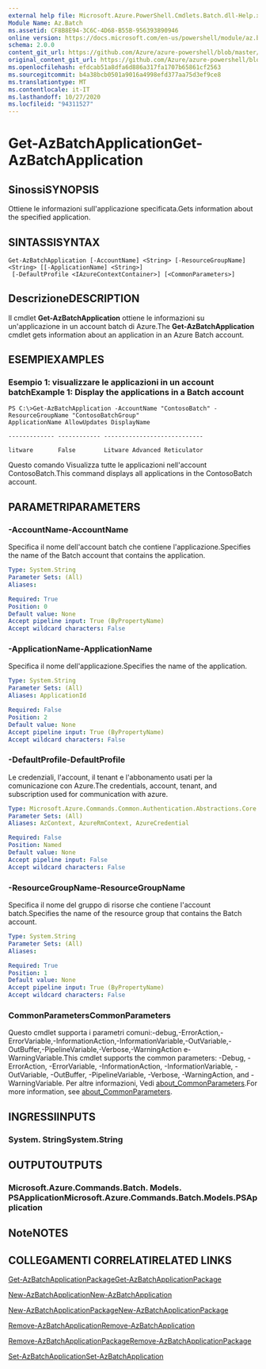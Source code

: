 ```yaml
---
external help file: Microsoft.Azure.PowerShell.Cmdlets.Batch.dll-Help.xml
Module Name: Az.Batch
ms.assetid: CF8B8E94-3C6C-4D68-B55B-956393890946
online version: https://docs.microsoft.com/en-us/powershell/module/az.batch/get-azbatchapplication
schema: 2.0.0
content_git_url: https://github.com/Azure/azure-powershell/blob/master/src/Batch/Batch/help/Get-AzBatchApplication.md
original_content_git_url: https://github.com/Azure/azure-powershell/blob/master/src/Batch/Batch/help/Get-AzBatchApplication.md
ms.openlocfilehash: efdcab51a8dfa6d886a317fa1707b65861cf2563
ms.sourcegitcommit: b4a38bcb0501a9016a4998efd377aa75d3ef9ce8
ms.translationtype: MT
ms.contentlocale: it-IT
ms.lasthandoff: 10/27/2020
ms.locfileid: "94311527"
---
```

# <span data-ttu-id="a1147-101">Get-AzBatchApplication</span><span class="sxs-lookup"><span data-stu-id="a1147-101">Get-AzBatchApplication</span></span>

## <span data-ttu-id="a1147-102">Sinossi</span><span class="sxs-lookup"><span data-stu-id="a1147-102">SYNOPSIS</span></span>
<span data-ttu-id="a1147-103">Ottiene le informazioni sull'applicazione specificata.</span><span class="sxs-lookup"><span data-stu-id="a1147-103">Gets information about the specified application.</span></span>

## <span data-ttu-id="a1147-104">SINTASSI</span><span class="sxs-lookup"><span data-stu-id="a1147-104">SYNTAX</span></span>

```
Get-AzBatchApplication [-AccountName] <String> [-ResourceGroupName] <String> [[-ApplicationName] <String>]
 [-DefaultProfile <IAzureContextContainer>] [<CommonParameters>]
```

## <span data-ttu-id="a1147-105">Descrizione</span><span class="sxs-lookup"><span data-stu-id="a1147-105">DESCRIPTION</span></span>
<span data-ttu-id="a1147-106">Il cmdlet **Get-AzBatchApplication** ottiene le informazioni su un'applicazione in un account batch di Azure.</span><span class="sxs-lookup"><span data-stu-id="a1147-106">The **Get-AzBatchApplication** cmdlet gets information about an application in an Azure Batch account.</span></span>

## <span data-ttu-id="a1147-107">ESEMPI</span><span class="sxs-lookup"><span data-stu-id="a1147-107">EXAMPLES</span></span>

### <span data-ttu-id="a1147-108">Esempio 1: visualizzare le applicazioni in un account batch</span><span class="sxs-lookup"><span data-stu-id="a1147-108">Example 1: Display the applications in a Batch account</span></span>
```
PS C:\>Get-AzBatchApplication -AccountName "ContosoBatch" -ResourceGroupName "ContosoBatchGroup"
ApplicationName AllowUpdates DisplayName

------------- ------------ ----------------------------

litware       False        Litware Advanced Reticulator
```

<span data-ttu-id="a1147-109">Questo comando Visualizza tutte le applicazioni nell'account ContosoBatch.</span><span class="sxs-lookup"><span data-stu-id="a1147-109">This command displays all applications in the ContosoBatch account.</span></span>

## <span data-ttu-id="a1147-110">PARAMETRI</span><span class="sxs-lookup"><span data-stu-id="a1147-110">PARAMETERS</span></span>

### <span data-ttu-id="a1147-111">-AccountName</span><span class="sxs-lookup"><span data-stu-id="a1147-111">-AccountName</span></span>
<span data-ttu-id="a1147-112">Specifica il nome dell'account batch che contiene l'applicazione.</span><span class="sxs-lookup"><span data-stu-id="a1147-112">Specifies the name of the Batch account that contains the application.</span></span>

```yaml
Type: System.String
Parameter Sets: (All)
Aliases:

Required: True
Position: 0
Default value: None
Accept pipeline input: True (ByPropertyName)
Accept wildcard characters: False
```

### <span data-ttu-id="a1147-113">-ApplicationName</span><span class="sxs-lookup"><span data-stu-id="a1147-113">-ApplicationName</span></span>
<span data-ttu-id="a1147-114">Specifica il nome dell'applicazione.</span><span class="sxs-lookup"><span data-stu-id="a1147-114">Specifies the name of the application.</span></span>

```yaml
Type: System.String
Parameter Sets: (All)
Aliases: ApplicationId

Required: False
Position: 2
Default value: None
Accept pipeline input: True (ByPropertyName)
Accept wildcard characters: False
```

### <span data-ttu-id="a1147-115">-DefaultProfile</span><span class="sxs-lookup"><span data-stu-id="a1147-115">-DefaultProfile</span></span>
<span data-ttu-id="a1147-116">Le credenziali, l'account, il tenant e l'abbonamento usati per la comunicazione con Azure.</span><span class="sxs-lookup"><span data-stu-id="a1147-116">The credentials, account, tenant, and subscription used for communication with azure.</span></span>

```yaml
Type: Microsoft.Azure.Commands.Common.Authentication.Abstractions.Core.IAzureContextContainer
Parameter Sets: (All)
Aliases: AzContext, AzureRmContext, AzureCredential

Required: False
Position: Named
Default value: None
Accept pipeline input: False
Accept wildcard characters: False
```

### <span data-ttu-id="a1147-117">-ResourceGroupName</span><span class="sxs-lookup"><span data-stu-id="a1147-117">-ResourceGroupName</span></span>
<span data-ttu-id="a1147-118">Specifica il nome del gruppo di risorse che contiene l'account batch.</span><span class="sxs-lookup"><span data-stu-id="a1147-118">Specifies the name of the resource group that contains the Batch account.</span></span>

```yaml
Type: System.String
Parameter Sets: (All)
Aliases:

Required: True
Position: 1
Default value: None
Accept pipeline input: True (ByPropertyName)
Accept wildcard characters: False
```

### <span data-ttu-id="a1147-119">CommonParameters</span><span class="sxs-lookup"><span data-stu-id="a1147-119">CommonParameters</span></span>
<span data-ttu-id="a1147-120">Questo cmdlet supporta i parametri comuni:-debug,-ErrorAction,-ErrorVariable,-InformationAction,-InformationVariable,-OutVariable,-OutBuffer,-PipelineVariable,-Verbose,-WarningAction e-WarningVariable.</span><span class="sxs-lookup"><span data-stu-id="a1147-120">This cmdlet supports the common parameters: -Debug, -ErrorAction, -ErrorVariable, -InformationAction, -InformationVariable, -OutVariable, -OutBuffer, -PipelineVariable, -Verbose, -WarningAction, and -WarningVariable.</span></span> <span data-ttu-id="a1147-121">Per altre informazioni, Vedi [about_CommonParameters](http://go.microsoft.com/fwlink/?LinkID=113216).</span><span class="sxs-lookup"><span data-stu-id="a1147-121">For more information, see [about_CommonParameters](http://go.microsoft.com/fwlink/?LinkID=113216).</span></span>

## <span data-ttu-id="a1147-122">INGRESSI</span><span class="sxs-lookup"><span data-stu-id="a1147-122">INPUTS</span></span>

### <span data-ttu-id="a1147-123">System. String</span><span class="sxs-lookup"><span data-stu-id="a1147-123">System.String</span></span>

## <span data-ttu-id="a1147-124">OUTPUT</span><span class="sxs-lookup"><span data-stu-id="a1147-124">OUTPUTS</span></span>

### <span data-ttu-id="a1147-125">Microsoft.Azure.Commands.Batch. Models. PSApplication</span><span class="sxs-lookup"><span data-stu-id="a1147-125">Microsoft.Azure.Commands.Batch.Models.PSApplication</span></span>

## <span data-ttu-id="a1147-126">Note</span><span class="sxs-lookup"><span data-stu-id="a1147-126">NOTES</span></span>

## <span data-ttu-id="a1147-127">COLLEGAMENTI CORRELATI</span><span class="sxs-lookup"><span data-stu-id="a1147-127">RELATED LINKS</span></span>

[<span data-ttu-id="a1147-128">Get-AzBatchApplicationPackage</span><span class="sxs-lookup"><span data-stu-id="a1147-128">Get-AzBatchApplicationPackage</span></span>](./Get-AzBatchApplicationPackage.md)

[<span data-ttu-id="a1147-129">New-AzBatchApplication</span><span class="sxs-lookup"><span data-stu-id="a1147-129">New-AzBatchApplication</span></span>](./New-AzBatchApplication.md)

[<span data-ttu-id="a1147-130">New-AzBatchApplicationPackage</span><span class="sxs-lookup"><span data-stu-id="a1147-130">New-AzBatchApplicationPackage</span></span>](./New-AzBatchApplicationPackage.md)

[<span data-ttu-id="a1147-131">Remove-AzBatchApplication</span><span class="sxs-lookup"><span data-stu-id="a1147-131">Remove-AzBatchApplication</span></span>](./Remove-AzBatchApplication.md)

[<span data-ttu-id="a1147-132">Remove-AzBatchApplicationPackage</span><span class="sxs-lookup"><span data-stu-id="a1147-132">Remove-AzBatchApplicationPackage</span></span>](./Remove-AzBatchApplicationPackage.md)

[<span data-ttu-id="a1147-133">Set-AzBatchApplication</span><span class="sxs-lookup"><span data-stu-id="a1147-133">Set-AzBatchApplication</span></span>](./Set-AzBatchApplication.md)


